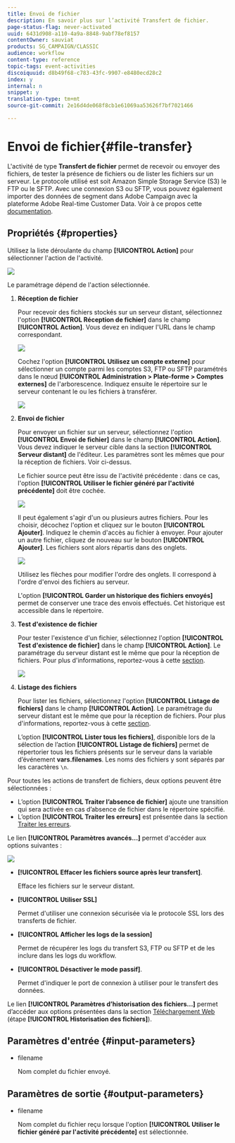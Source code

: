 ```yaml
---
title: Envoi de fichier
description: En savoir plus sur l’activité Transfert de fichier.
page-status-flag: never-activated
uuid: 6431d908-a110-4a9a-8848-9abf78ef8157
contentOwner: sauviat
products: SG_CAMPAIGN/CLASSIC
audience: workflow
content-type: reference
topic-tags: event-activities
discoiquuid: d8b49f68-c783-43fc-9907-e8480ecd28c2
index: y
internal: n
snippet: y
translation-type: tm+mt
source-git-commit: 2e16d4de068f8cb1e61069aa53626f7bf7021466

---
```



# Envoi de fichier{#file-transfer}

L&#39;activité de type **Transfert de fichier** permet de recevoir ou envoyer des fichiers, de tester la présence de fichiers ou de lister les fichiers sur un serveur. Le protocole utilisé est soit Amazon Simple Storage Service (S3) le FTP ou le SFTP.
Avec une connexion S3 ou SFTP, vous pouvez également importer des données de segment dans Adobe Campaign avec la plateforme Adobe Real-time Customer Data. Voir à ce propos cette [documentation](https://docs.adobe.com/content/help/en/experience-platform/rtcdp/destinations/destinations-cat/adobe-destinations/adobe-campaign-destination.html).

## Propriétés {#properties}

Utilisez la liste déroulante du champ **[!UICONTROL Action]** pour sélectionner l&#39;action de l&#39;activité.

![](assets/file_transfert_action.png)

Le paramétrage dépend de l&#39;action sélectionnée.

1. **Réception de fichier**

   Pour recevoir des fichiers stockés sur un serveur distant, sélectionnez l&#39;option **[!UICONTROL Réception de fichier]** dans le champ **[!UICONTROL Action]**. Vous devez en indiquer l&#39;URL dans le champ correspondant.

   ![](assets/file_transfert_edit.png)

   Cochez l&#39;option **[!UICONTROL Utilisez un compte externe]** pour sélectionner un compte parmi les comptes S3, FTP ou SFTP paramétrés dans le nœud **[!UICONTROL Administration > Plate-forme > Comptes externes]** de l&#39;arborescence. Indiquez ensuite le répertoire sur le serveur contenant le ou les fichiers à transférer.

   ![](assets/file_transfert_edit_external.png)

1. **Envoi de fichier**

   Pour envoyer un fichier sur un serveur, sélectionnez l&#39;option **[!UICONTROL Envoi de fichier]** dans le champ **[!UICONTROL Action]**. Vous devez indiquer le serveur cible dans la section **[!UICONTROL Serveur distant]** de l&#39;éditeur. Les paramètres sont les mêmes que pour la réception de fichiers. Voir ci-dessus.

   Le fichier source peut être issu de l&#39;activité précédente : dans ce cas, l&#39;option **[!UICONTROL Utiliser le fichier généré par l&#39;activité précédente]** doit être cochée.

   ![](assets/file_transfert_edit_send.png)

   Il peut également s&#39;agir d&#39;un ou plusieurs autres fichiers. Pour les choisir, décochez l&#39;option et cliquez sur le bouton **[!UICONTROL Ajouter]**. Indiquez le chemin d&#39;accès au fichier à envoyer. Pour ajouter un autre fichier, cliquez de nouveau sur le bouton **[!UICONTROL Ajouter]**. Les fichiers sont alors répartis dans des onglets.

   ![](assets/file_transfert_source.png)

   Utilisez les flèches pour modifier l&#39;ordre des onglets. Il correspond à l&#39;ordre d&#39;envoi des fichiers au serveur.

   L&#39;option **[!UICONTROL Garder un historique des fichiers envoyés]** permet de conserver une trace des envois effectués. Cet historique est accessible dans le répertoire.

1. **Test d&#39;existence de fichier**

   Pour tester l&#39;existence d&#39;un fichier, sélectionnez l&#39;option **[!UICONTROL Test d&#39;existence de fichier]** dans le champ **[!UICONTROL Action]**. Le paramétrage du serveur distant est le même que pour la réception de fichiers. Pour plus d&#39;informations, reportez-vous à cette [section](#properties).

   ![](assets/file_transfert_edit_test.png)

1. **Listage des fichiers**

   Pour lister les fichiers, sélectionnez l&#39;option **[!UICONTROL Listage de fichiers]** dans le champ **[!UICONTROL Action]**. Le paramétrage du serveur distant est le même que pour la réception de fichiers. Pour plus d&#39;informations, reportez-vous à cette [section](#properties).

   L’option **[!UICONTROL Lister tous les fichiers]**, disponible lors de la sélection de l’action **[!UICONTROL Listage de fichiers]** permet de répertorier tous les fichiers présents sur le serveur dans la variable d’événement **vars.filenames**. Les noms des fichiers y sont séparés par les caractères `\n`.

Pour toutes les actions de transfert de fichiers, deux options peuvent être sélectionnées :

* L’option **[!UICONTROL Traiter l’absence de fichier]** ajoute une transition qui sera activée en cas d’absence de fichier dans le répertoire spécifié.
* L’option **[!UICONTROL Traiter les erreurs]** est présentée dans la section [Traiter les erreurs](../../workflow/using/monitoring-workflow-execution.md#processing-errors).

Le lien **[!UICONTROL Paramètres avancés...]** permet d&#39;accéder aux options suivantes :

![](assets/file_transfert_advanced.png)

* **[!UICONTROL Effacer les fichiers source après leur transfert]**.

   Efface les fichiers sur le serveur distant.

* **[!UICONTROL Utiliser SSL]**

   Permet d&#39;utiliser une connexion sécurisée via le protocole SSL lors des transferts de fichier.

* **[!UICONTROL Afficher les logs de la session]**

   Permet de récupérer les logs du transfert S3, FTP ou SFTP et de les inclure dans les logs du workflow.

* **[!UICONTROL Désactiver le mode passif]**.

   Permet d&#39;indiquer le port de connexion à utiliser pour le transfert des données.

Le lien **[!UICONTROL Paramètres d’historisation des fichiers...]** permet d’accéder aux options présentées dans la section [Téléchargement Web](../../workflow/using/web-download.md) (étape **[!UICONTROL Historisation des fichiers]**).

## Paramètres d&#39;entrée {#input-parameters}

* filename

   Nom complet du fichier envoyé.

## Paramètres de sortie {#output-parameters}

* filename

   Nom complet du fichier reçu lorsque l&#39;option **[!UICONTROL Utiliser le fichier généré par l&#39;activité précédente]** est sélectionnée.

